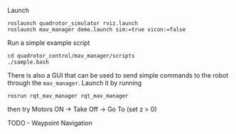 Launch
```
roslaunch quadrotor_simulator rviz.launch
roslaunch mav_manager demo.launch sim:=true vicon:=false
```

Run a simple example script
```
cd quadrotor_control/mav_manager/scripts
./sample.bash
```

There is also a GUI that can be used to send simple commands to the robot through the `mav_manager`. Launch it by running
```
rosrun rqt_mav_manager rqt_mav_manager
```
then try Motors ON -> Take Off -> Go To (set z > 0)

TODO - Waypoint Navigation
